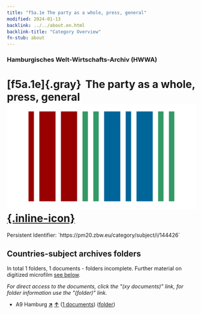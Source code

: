 ```yaml
---
title: "f5a.1e The party as a whole, press, general"
modified: 2024-01-13
backlink: ../../about.en.html
backlink-title: "Category Overview"
fn-stub: about
---
```


### Hamburgisches Welt-Wirtschafts-Archiv (HWWA)

# [f5a.1e]{.gray}&#8201; The party as a whole, press, general &#160; [![Wikidata](/images/Wikidata-logo.svg "Wikidata"){.inline-icon}](http://www.wikidata.org/entity/Q104699660)

<div class="hint">Persistent Identifier: `https://pm20.zbw.eu/category/subject/i/144426`</div>







## Countries-subject archives folders







In total 1 folders, 1 documents - folders incomplete. Further material on digitized microfilm [see below](#filmsections).

_For direct access to the documents, click the "(xy documents)" link, for folder information use the "(folder)" link._


- A9 Hamburg [**&nearr;**](../../../geo/i/140905/about.en.html "Hamburg (all folders)") [**&uarr;**](../../../geo/about.en.html#A9 "Country category system") (<a href="https://pm20.zbw.eu/iiifview/folder/sh/140905,144426" title="about: Hamburg : The party as a whole, press, general" target="_blank">1 documents</a>) ([folder](../../../../folder/sh/1409xx/140905/1444xx/144426/about.en.html))



<a id="filmsections" />













